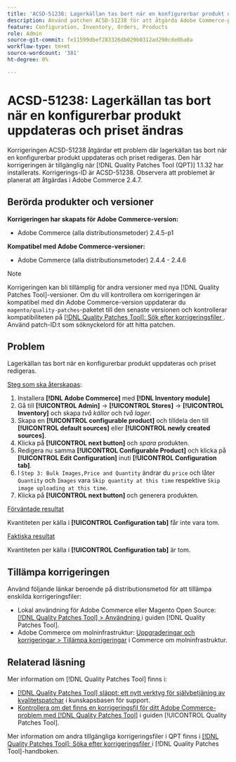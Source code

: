 ```yaml
---
title: 'ACSD-51238: Lagerkällan tas bort när en konfigurerbar produkt uppdateras och priset redigeras'
description: Använd patchen ACSD-51238 för att åtgärda Adobe Commerce-problemet där lagerkällan tas bort när en konfigurerbar produkt uppdateras och priset redigeras.
feature: Configuration, Inventory, Orders, Products
role: Admin
source-git-commit: fe11599dbef283326db029b0312ad290cde0ba0a
workflow-type: tm+mt
source-wordcount: '381'
ht-degree: 0%

---
```


# ACSD-51238: Lagerkällan tas bort när en konfigurerbar produkt uppdateras och priset ändras

Korrigeringen ACSD-51238 åtgärdar ett problem där lagerkällan tas bort när en konfigurerbar produkt uppdateras och priset redigeras. Den här korrigeringen är tillgänglig när [!DNL Quality Patches Tool (QPT)] 1.1.32 har installerats. Korrigerings-ID är ACSD-51238. Observera att problemet är planerat att åtgärdas i Adobe Commerce 2.4.7.

## Berörda produkter och versioner

**Korrigeringen har skapats för Adobe Commerce-version:**

* Adobe Commerce (alla distributionsmetoder) 2.4.5-p1

**Kompatibel med Adobe Commerce-versioner:**

* Adobe Commerce (alla distributionsmetoder) 2.4.4 - 2.4.6

>[!NOTE]
>
>Korrigeringen kan bli tillämplig för andra versioner med nya [!DNL Quality Patches Tool]-versioner. Om du vill kontrollera om korrigeringen är kompatibel med din Adobe Commerce-version uppdaterar du `magento/quality-patches`-paketet till den senaste versionen och kontrollerar kompatibiliteten på [[!DNL Quality Patches Tool]: Sök efter korrigeringsfiler ](<https://experienceleague.adobe.com/tools/commerce-quality-patches/index.html>). Använd patch-ID:t som söknyckelord för att hitta patchen.

## Problem

Lagerkällan tas bort när en konfigurerbar produkt uppdateras och priset redigeras.

<u>Steg som ska återskapas</u>:

1. Installera **[!DNL Adobe Commerce]** med **[!DNL Inventory module]**
1. Gå till **[!UICONTROL Admin]** -> **[!UICONTROL Stores]** -> **[!UICONTROL Inventory]** och skapa *två källor* och *två lager*.
1. Skapa en **[!UICONTROL configurable product]** och tilldela den till **[!UICONTROL default sources]** eller **[!UICONTROL newly created sources]**.
1. Klicka på **[!UICONTROL next button]** och *spara* produkten.
1. Redigera nu samma **[!UICONTROL Configurable Product]** och klicka på **[!UICONTROL Edit Configuration]** inuti **[!UICONTROL Configuration tab]**.
1. I `Step 3: Bulk Images,Price and Quantity` ändrar du `price` och låter `Quantity` och `Images` vara `Skip quantity at this time` respektive `Skip image uploading at this time`.
1. Klicka på **[!UICONTROL next button]** och generera produkten.

<u>Förväntade resultat</u>

Kvantiteten per källa i **[!UICONTROL Configuration tab]** får inte vara tom.

<u>Faktiska resultat</u>

Kvantiteten per källa i **[!UICONTROL Configuration tab]** är tom.

## Tillämpa korrigeringen

Använd följande länkar beroende på distributionsmetod för att tillämpa enskilda korrigeringsfiler:

* Lokal användning för Adobe Commerce eller Magento Open Source: [[!DNL Quality Patches Tool] > Användning ](</help/tools/quality-patches-tool/usage.md>) i guiden [!DNL Quality Patches Tool].
* Adobe Commerce om molninfrastruktur: [Uppgraderingar och korrigeringar > Tillämpa korrigeringar](https://experienceleague.adobe.com/docs/commerce-cloud-service/user-guide/develop/upgrade/apply-patches.html) i Commerce om molninfrastruktur.

## Relaterad läsning

Mer information om [!DNL Quality Patches Tool] finns i:

* [[!DNL Quality Patches Tool] släppt: ett nytt verktyg för självbetjäning av kvalitetspatchar](https://experienceleague.adobe.com/en/docs/commerce-knowledge-base/kb/announcements/commerce-announcements/magento-quality-patches-released-new-tool-to-self-serve-quality-patches) i kunskapsbasen för support.
* [Kontrollera om det finns en korrigeringsfil för ditt Adobe Commerce-problem med  [!DNL Quality Patches Tool]](/help/tools/quality-patches-tool/patches-available-in-qpt/check-patch-for-magento-issue-with-magento-quality-patches.md) i guiden [!UICONTROL Quality Patches Tool].


Mer information om andra tillgängliga korrigeringsfiler i QPT finns i [[!DNL Quality Patches Tool]: Söka efter korrigeringsfiler ](<https://experienceleague.adobe.com/tools/commerce-quality-patches/index.html>) i [!DNL Quality Patches Tool]-handboken.
